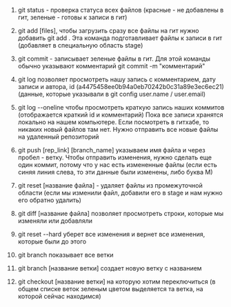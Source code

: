 1. git status - проверка статуса всех файлов (красные - не добавлены в гит, зеленые - готовы к записи в гит)
2. git add [files], чтобы загрузить сразу все файлы на гит нужно добавить git add . Эта команда подготавливает файлы к записи в гит (добавляет в специальную область stage)
3. git commit - записывает зеленые файлы в гит. Для этой команды обычно указывают комментарий git commit -m "комментарий"
4. git log позволяет просмотреть нашу запись с комментарием, дату записи и автора, id (a4475458ee0b94a0eb70242b0c31a89e3ec6ec21) (данные, которые указывали в git config user.name / user.email)
5. git log --oneline чтобы просмотреть краткую запись наших коммитов (отображается краткий id и комментарий)
Пока все записи хранятся локально на нашем компьютере. Если посмотреть в гитхабе, то никаких новый файлов там нет. Нужно отправить все новые файлы на удаленный репозиторий
6. git push [rep_link] [branch_name] указываем имя файла и через пробел - ветку.
Чтобы отправить изменения, нужно сделать еще один коммит, потому что у нас есть измененные файлы (если есть синяя линия слева, то эти данные были изменены, либо буква М)

1. git reset [название файла] - удаляет файлы из промежуточной области (если мы изменили файл, добавили его в stage и нам нужно его обратно удалить)
2. git diff [название файла] позволяет просмотреть строки, которые мы изменяли или добавляли
3. git reset --hard уберет все изменения и вернет все изменения, которые были до этого
4. git branch показывает все ветки
5. git branch [название ветки] создает новую ветку с названием
6. git checkout [название ветки] на которую хотим переключиться (в общем списке веток зеленым цветом выделяется та ветка, на которой сейчас находимся)